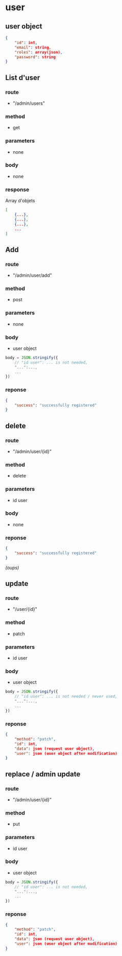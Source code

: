# user

## user object

```JSON
{
    "id": int,
    "email": string,
    "roles": array(json),
    "password": string
}
```

## List d'user

### route 

- "/admin/users"

### method

- get

### parameters 

- none

### body

- none

### response

Array d'objets
```JSON
[
	{...},
	{...},
	{...},
	...
]
```

## Add

### route 

- "/admin/user/add"

### method

- post

### parameters

- none

### body
- user object
```js
body = JSON.stringify({
	// "id user": ... is not needed,
	"...":...,
	...
})
```

### reponse

```JSON
{
    "success": "successfully registered"
}
```

## delete

### route 

- "/admin/user/{id}"

### method

- delete

### parameters

- id user

### body
- none

### reponse

```JSON
{
    "success": "successfully registered"
}
```
_(oups)_

## update

### route 

- "/user/{id}"

### method

- patch

### parameters

- id user

### body
- user object
```js
body = JSON.stringify({
	// "id user": ... is not needed / never used,
	"...":...,
	...
})
```

### reponse

```JSON
{
    "method": "patch",
    "id": int,
    "data": json (request user object),
    "user": json (user object after modification)
}
```

## replace / admin update

### route 

- "/admin/user/{id}"

### method

- put

### parameters

- id user

### body
- user object
```js
body = JSON.stringify({
	// "id user": ... is not needed,
	"...":...,
	...
})
```

### reponse

```JSON
{
    "method": "patch",
    "id": int,
    "data": json (request user object),
    "user": json (user object after modification)
}
```
